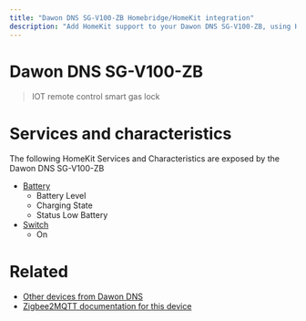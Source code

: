 ```yaml
---
title: "Dawon DNS SG-V100-ZB Homebridge/HomeKit integration"
description: "Add HomeKit support to your Dawon DNS SG-V100-ZB, using Homebridge, Zigbee2MQTT and homebridge-z2m."
---
```

<!---
This file has been GENERATED using src/docgen/docgen.ts
DO NOT EDIT THIS FILE MANUALLY!
-->
# Dawon DNS SG-V100-ZB
> IOT remote control smart gas lock


# Services and characteristics
The following HomeKit Services and Characteristics are exposed by
the Dawon DNS SG-V100-ZB

* [Battery](../../battery.md)
  * Battery Level
  * Charging State
  * Status Low Battery
* [Switch](../../switch.md)
  * On


# Related
* [Other devices from Dawon DNS](../index.md#dawon_dns)
* [Zigbee2MQTT documentation for this device](https://www.zigbee2mqtt.io/devices/SG-V100-ZB.html)
